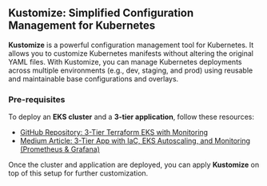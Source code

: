 ## Kustomize: Simplified Configuration Management for Kubernetes

**Kustomize** is a powerful configuration management tool for Kubernetes. It allows you to customize Kubernetes manifests without altering the original YAML files. With Kustomize, you can manage Kubernetes deployments across multiple environments (e.g., dev, staging, and prod) using reusable and maintainable base configurations and overlays.

### Pre-requisites

To deploy an **EKS cluster** and a **3-tier application**, follow these resources:

- [GitHub Repository: 3-Tier Terraform EKS with Monitoring](https://github.com/sunitharamdas/3-Tier-Terraform-EKS-with-monitoring)
- [Medium Article: 3-Tier App with IaC, EKS Autoscaling, and Monitoring (Prometheus & Grafana)](https://medium.com/@suni.ramdas/3-tier-app-with-iac-eks-autoscaling-and-monitoring-prometheus-grafana-5f5b16fb7647)

Once the cluster and application are deployed, you can apply **Kustomize** on top of this setup for further customization.